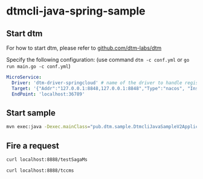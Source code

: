 # dtmcli-java-spring-sample

## Start dtm
For how to start dtm, please refer to [github.com/dtm-labs/dtm](https://github.com/dtm-labs/dtm)

Specify the following configuration: (use command `dtm -c conf.yml` or `go run main.go -c conf.yml`)
``` yml
MicroService:
  Driver: 'dtm-driver-springcloud' # name of the driver to handle register/discover
  Target: '{"Addr":"127.0.0.1:8848,127.0.0.1:8848","Type":"nacos", "InstanceConfig":{"ServiceName":"dtmService","Enable":true,"Healthy":true,"Weight":10},"ClientConfig":{"NamespaceId":"c3dc917d-906a-429d-90a9-85012b41014e","UserName":"nacos","Password":"nacos","NotLoadCacheAtStart":true}}'
  EndPoint: 'localhost:36789'
```

## Start sample
``` bash
mvn exec:java -Dexec.mainClass="pub.dtm.sample.DtmcliJavaSampleV2Application"
```

## Fire a request
``` bash
curl localhost:8888/testSagaMs

curl localhost:8888/tccms
```
